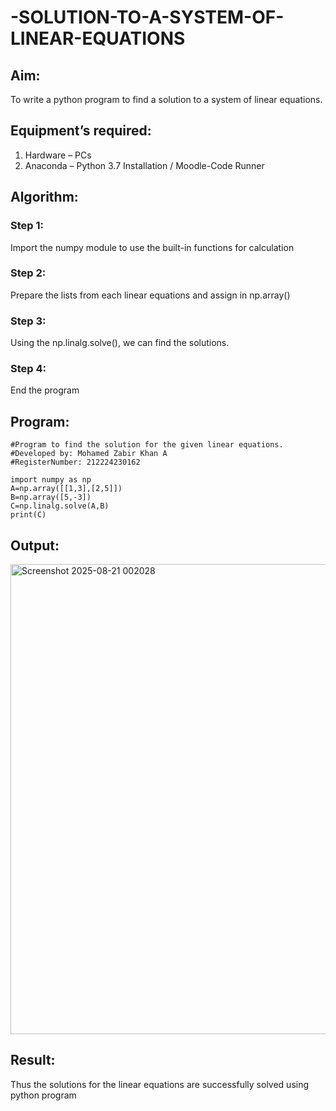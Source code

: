 # -SOLUTION-TO-A-SYSTEM-OF-LINEAR-EQUATIONS
## Aim:
To write a python program to find a solution to a system of linear equations.
## Equipment’s required:
1. 	Hardware – PCs
2. 	Anaconda – Python 3.7 Installation / Moodle-Code Runner
## Algorithm:
### Step 1: 
Import the numpy module to use the built-in functions for calculation
### Step 2: 
Prepare the lists from each linear equations and assign in np.array()
### Step 3: 
Using the np.linalg.solve(), we can find the solutions.
### Step 4: 
End the program
## Program:

```
#Program to find the solution for the given linear equations.
#Developed by: Mohamed Zabir Khan A
#RegisterNumber: 212224230162

import numpy as np
A=np.array([[1,3],[2,5]])
B=np.array([5,-3])
C=np.linalg.solve(A,B)
print(C)

```

## Output:

<img width="1241" height="752" alt="Screenshot 2025-08-21 002028" src="https://github.com/user-attachments/assets/6144e131-f876-4a77-8d26-1ff9d7e1cfbe" />





## Result: 



Thus the solutions for the linear equations are successfully solved using python program
